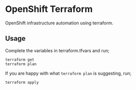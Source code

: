 # OpenShift Terraform

OpenShift infrastructure automation using terraform.

## Usage

Complete the variables in terraform.tfvars and run;

```shell
terraform get
terraform plan
```

If you are happy with what `terraform plan` is suggesting, run;

```shell
terraform apply
```


